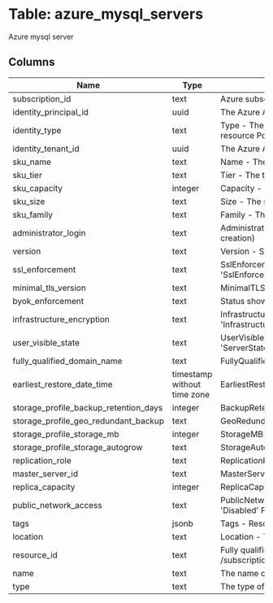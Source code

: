 
# Table: azure_mysql_servers
Azure mysql server
## Columns
| Name        | Type           | Description  |
| ------------- | ------------- | -----  |
|subscription_id|text|Azure subscription id|
|identity_principal_id|uuid|The Azure Active Directory principal id|
|identity_type|text|Type - The identity type Set this to 'SystemAssigned' in order to automatically create and assign an Azure Active Directory principal for the resource Possible values include: 'SystemAssigned'|
|identity_tenant_id|uuid|The Azure Active Directory tenant id|
|sku_name|text|Name - The name of the sku, typically, tier + family + cores, eg B_Gen4_1, GP_Gen5_8|
|sku_tier|text|Tier - The tier of the particular SKU, eg Basic Possible values include: 'Basic', 'GeneralPurpose', 'MemoryOptimized'|
|sku_capacity|integer|Capacity - The scale up/out capacity, representing server's compute units|
|sku_size|text|Size - The size code, to be interpreted by resource as appropriate|
|sku_family|text|Family - The family of hardware|
|administrator_login|text|AdministratorLogin - The administrator's login name of a server Can only be specified when the server is being created (and is required for creation)|
|version|text|Version - Server version Possible values include: 'FiveFullStopSix', 'FiveFullStopSeven', 'EightFullStopZero'|
|ssl_enforcement|text|SslEnforcement - Enable ssl enforcement or not when connect to server Possible values include: 'SslEnforcementEnumEnabled', 'SslEnforcementEnumDisabled'|
|minimal_tls_version|text|MinimalTLSVersion - Enforce a minimal Tls version for the server Possible values include: 'TLS10', 'TLS11', 'TLS12', 'TLSEnforcementDisabled'|
|byok_enforcement|text|Status showing whether the server data encryption is enabled with customer-managed keys|
|infrastructure_encryption|text|InfrastructureEncryption - Status showing whether the server enabled infrastructure encryption Possible values include: 'InfrastructureEncryptionEnabled', 'InfrastructureEncryptionDisabled'|
|user_visible_state|text|UserVisibleState - A state of a server that is visible to user Possible values include: 'ServerStateReady', 'ServerStateDropping', 'ServerStateDisabled', 'ServerStateInaccessible'|
|fully_qualified_domain_name|text|FullyQualifiedDomainName - The fully qualified domain name of a server|
|earliest_restore_date_time|timestamp without time zone|EarliestRestoreDate - Earliest restore point creation time (ISO8601 format)|
|storage_profile_backup_retention_days|integer|BackupRetentionDays - Backup retention days for the server|
|storage_profile_geo_redundant_backup|text|GeoRedundantBackup - Enable Geo-redundant or not for server backup Possible values include: 'Enabled', 'Disabled'|
|storage_profile_storage_mb|integer|StorageMB - Max storage allowed for a server|
|storage_profile_storage_autogrow|text|StorageAutogrow - Enable Storage Auto Grow Possible values include: 'StorageAutogrowEnabled', 'StorageAutogrowDisabled'|
|replication_role|text|ReplicationRole - The replication role of the server|
|master_server_id|text|MasterServerID - The master server id of a replica server|
|replica_capacity|integer|ReplicaCapacity - The maximum number of replicas that a master server can have|
|public_network_access|text|PublicNetworkAccess - Whether or not public network access is allowed for this server Value is optional but if passed in, must be 'Enabled' or 'Disabled' Possible values include: 'PublicNetworkAccessEnumEnabled', 'PublicNetworkAccessEnumDisabled'|
|tags|jsonb|Tags - Resource tags|
|location|text|Location - The geo-location where the resource lives|
|resource_id|text|Fully qualified resource ID for the resource Ex - /subscriptions/{subscriptionId}/resourceGroups/{resourceGroupName}/providers/{resourceProviderNamespace}/{resourceType}/{resourceName}|
|name|text|The name of the resource|
|type|text|The type of the resource Eg "MicrosoftCompute/virtualMachines" or "MicrosoftStorage/storageAccounts"|
